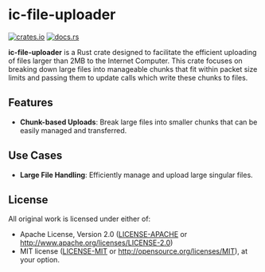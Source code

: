 # ic-file-uploader

[![crates.io](https://img.shields.io/crates/v/ic-file-uploader.svg)](https://crates.io/crates/ic-file-uploader)
[![docs.rs](https://docs.rs/ic-file-uploader/badge.svg)](https://docs.rs/ic-file-uploader)

**ic-file-uploader** is a Rust crate designed to facilitate the efficient uploading of files larger than 2MB to the Internet Computer. This crate focuses on breaking down large files into manageable chunks that fit within packet size limits and passing them to update calls which write these chunks to files.

## Features

- **Chunk-based Uploads**: Break large files into smaller chunks that can be easily managed and transferred.

## Use Cases

- **Large File Handling**: Efficiently manage and upload large singular files.

## License

All original work is licensed under either of:
- Apache License, Version 2.0 ([LICENSE-APACHE](LICENSE-APACHE) or http://www.apache.org/licenses/LICENSE-2.0)
- MIT license ([LICENSE-MIT](LICENSE-MIT) or http://opensource.org/licenses/MIT), at your option.

